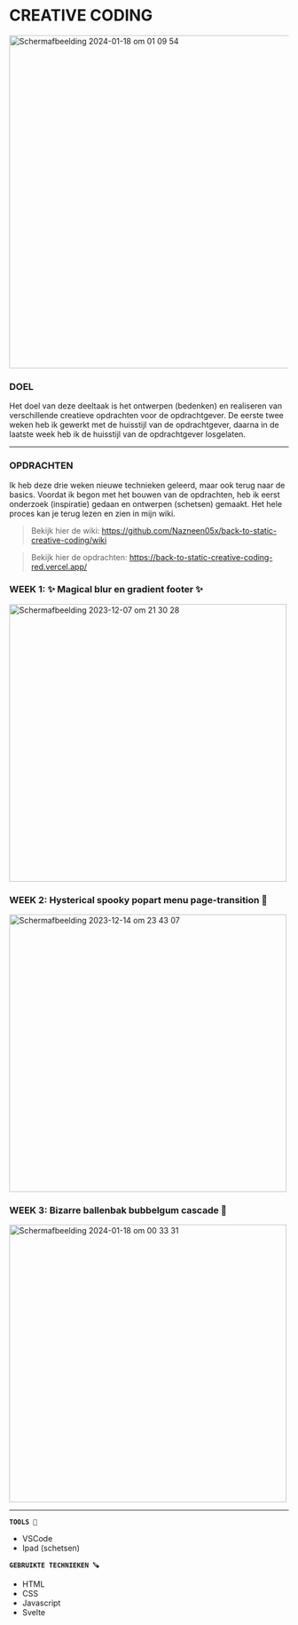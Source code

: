 # CREATIVE CODING

<img width="600" alt="Scherm­afbeelding 2024-01-18 om 01 09 54" src="https://github.com/Nazneen05x/back-to-static-creative-coding/assets/112861261/4ca8d2ae-68a2-4cc9-ae6d-8bca0ce9cc3b">


### DOEL
 
Het doel van deze deeltaak is het ontwerpen (bedenken) en realiseren van verschillende creatieve opdrachten voor de opdrachtgever. De eerste twee weken heb ik gewerkt met de huisstijl van de opdrachtgever, daarna in de laatste week heb ik de huisstijl van de opdrachtgever losgelaten. 

----
### OPDRACHTEN 

Ik heb deze drie weken nieuwe technieken geleerd, maar ook terug naar de basics. Voordat ik begon met het bouwen van de opdrachten, heb ik eerst onderzoek (inspiratie) gedaan en ontwerpen (schetsen) gemaakt. Het hele proces kan je terug lezen en zien in mijn wiki. 

> Bekijk hier de wiki: https://github.com/Nazneen05x/back-to-static-creative-coding/wiki

> Bekijk hier de opdrachten: https://back-to-static-creative-coding-red.vercel.app/

### WEEK 1: ✨ Magical blur en gradient footer ✨
<img width="500" alt="Scherm­afbeelding 2023-12-07 om 21 30 28" src="https://github.com/Nazneen05x/back-to-static-creative-coding/assets/112861261/914d3463-ed83-4fa7-9e99-ff9a5d4b074a">

### WEEK 2: Hysterical spooky popart menu page-transition 👻
<img width="500" alt="Scherm­afbeelding 2023-12-14 om 23 43 07" src="https://github.com/Nazneen05x/back-to-static-creative-coding/assets/112861261/4b6aec11-7d3b-410a-8803-ec9e758d746e">

### WEEK 3: Bizarre ballenbak bubbelgum cascade  🎈


<img width="500" alt="Scherm­afbeelding 2024-01-18 om 00 33 31" src="https://github.com/Nazneen05x/back-to-static-creative-coding/assets/112861261/a59fe750-902f-40f5-b31a-e6819c800ebe">

-----
<strong>`TOOLS 🧰`</strong>
<ul>
<li>VSCode</li>
<li>Ipad (schetsen)</li>
</ul>

<strong>`GEBRUIKTE TECHNIEKEN 🪚`</strong>
<ul>
<li>HTML</li>
 <li>CSS</li>
 <li>Javascript</li>
<li>Svelte</li>
</ul>
